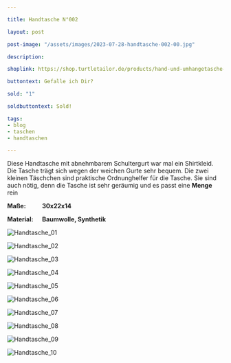 ```yaml
---

title: Handtasche N°002

layout: post

post-image: "/assets/images/2023-07-28-handtasche-002-00.jpg"

description:

shoplink: https://shop.turtletailor.de/products/hand-und-umhangetasche-mit-make-up-taschen-und-portemonaie

buttontext: Gefalle ich Dir?

sold: "1"

soldbuttontext: Sold!

tags:
- blog
- taschen
- handtaschen

---
```


Diese Handtasche mit abnehmbarem Schultergurt war mal ein Shirtkleid. Die Tasche trägt sich wegen der weichen Gurte sehr bequem. Die zwei kleinen Täschchen sind praktische Ordnunghelfer für die Tasche. Sie sind auch nötig, denn die Tasche ist sehr geräumig und es passt eine **Menge** rein

**Maße: &emsp; &emsp; 30x22x14**

**Material: &emsp; Baumwolle, Synthetik**

![Handtasche_01](/assets/images/2023-07-28-handtasche-002-01.jpg)<br>

![Handtasche_02](/assets/images/2023-07-28-handtasche-002-02.jpg)<br>

![Handtasche_03](/assets/images/2023-07-28-handtasche-002-03.jpg)<br>

![Handtasche_04](/assets/images/2023-07-28-handtasche-002-04.jpg)<br>

![Handtasche_05](/assets/images/2023-07-28-handtasche-002-05.jpg)<br>

![Handtasche_06](/assets/images/2023-07-28-handtasche-002-06.jpg)<br>

![Handtasche_07](/assets/images/2023-07-28-handtasche-002-07.jpg)<br>

![Handtasche_08](/assets/images/2023-07-28-handtasche-002-08.jpg)<br>

![Handtasche_09](/assets/images/2023-07-28-handtasche-002-09.jpg)<br>

![Handtasche_10](/assets/images/2023-07-28-handtasche-002-10.jpg)
